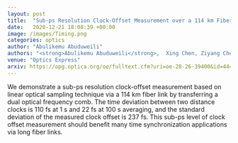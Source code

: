 ```yaml
---
layout: post
title:  "Sub-ps Resolution Clock-Offset Measurement over a 114 km Fiber Link using Linear Optical Sampling"
date:   2020-12-21 18:08:39 +00:00
image: /images/Timing.png
categories: optics
author: "Abulikemu Abuduweili"
authors: "<strong>Abulikemu Abuduweili</strong>,  Xing Chen, Ziyang Chen, Fei Meng, Teng Wu, Hong Guo, Zhigang Zhang"
venue: "Optics Express"
arxiv: https://opg.optica.org/oe/fulltext.cfm?uri=oe-28-26-39400&id=444753
---
```


We demonstrate a sub-ps resolution clock-offset measurement based on linear optical sampling technique via a 114 km fiber link by transferring a dual optical frequency comb. 
The time deviation between two distance clocks is 110 fs at 1 s and 22 fs at 100 s averaging, and the standard deviation of the measured clock offset is 237 fs. 
This sub-ps level of clock offset measurement should benefit many time synchronization applications via long fiber links.